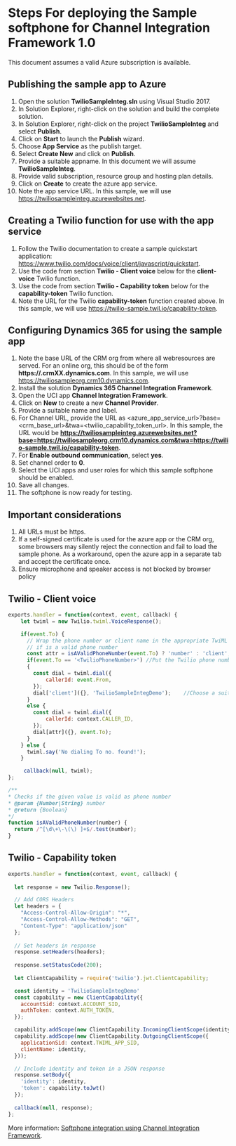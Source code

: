 # Steps For deploying the Sample softphone for Channel Integration Framework 1.0

This document assumes a valid Azure subscription is available.

## Publishing the sample app to Azure

1. Open the solution **TwilioSampleInteg.sln** using Visual Studio 2017.
2. In Solution Explorer, right-click on the solution and build the complete solution.
3. In Solution Explorer, right-click on the project **TwilioSampleInteg**  and select **Publish**.
4. Click on **Start** to launch the **Publish** wizard.
5. Choose **App Service** as the publish target.
6. Select **Create New** and click on **Publish**.
7. Provide a suitable appname. In this document we will assume **TwilioSampleInteg**.
8. Provide valid subscription, resource group and hosting plan details.
9. Click on **Create** to create the azure app service.
10. Note the app service URL. In this sample, we will use https://twiliosampleinteg.azurewebsites.net.

## Creating a Twilio function for use with the app service

1. Follow the Twilio documentation to create a sample quickstart application: https://www.twilio.com/docs/voice/client/javascript/quickstart.
2. Use the code from section **Twilio - Client voice** below for the **client-voice** Twilio function.
3. Use the code from section **Twilio - Capability token** below for the **capability-token** Twilio function.
4. Note the URL for the Twilio **capability-token** function created above. In this sample, we will use https://twilio-sample.twil.io/capability-token.

## Configuring Dynamics 365 for using the sample app

1. Note the base URL of the CRM org from where all webresources are served. For an online org, this should be of the form **https://<orgname>.crmXX.dynamics.com**. In this sample, we will use https://twiliosampleorg.crm10.dynamics.com.
2. Install the solution **Dynamics 365 Channel Integration Framework**.
3. Open the UCI app **Channel Integration Framework**.
4. Click on **New** to create a new **Channel Provider**.
5. Provide a suitable name and label.
6. For Channel URL, provide the URL as <azure_app_service_url>?base=<crm_base_url>&twa=<twilio_capability_token_url>. In this sample, the URL would be **https://twiliosampleinteg.azurewebsites.net?base=https://twiliosampleorg.crm10.dynamics.com&twa=https://twilio-sample.twil.io/capability-token**.
7. For **Enable outbound communication**, select **yes**.
8. Set channel order to **0**.
9. Select the UCI apps and user roles for which this sample softphone should be enabled.
10. Save all changes.
11. The softphone is now ready for testing.

## Important considerations

1. All URLs must be https.
2. If a self-signed certificate is used for the azure app or the CRM org, some browsers may silently reject the connection and fail to load the sample phone. As a workaround, open the azure app in a separate tab and accept the certificate once.
3. Ensure microphone and speaker access is not blocked by browser policy

## Twilio - Client voice

```JavaScript
exports.handler = function(context, event, callback) {
    let twiml = new Twilio.twiml.VoiceResponse();

    if(event.To) {
      // Wrap the phone number or client name in the appropriate TwiML verb
      // if is a valid phone number
      const attr = isAValidPhoneNumber(event.To) ? 'number' : 'client';
      if(event.To == '<TwilioPhoneNumber>')	//Put the Twilio phone number to be used for this sample here
      {
        const dial = twiml.dial({
            callerId: event.From,
        });
        dial['client']({}, 'TwilioSampleIntegDemo');    //Choose a suitable client name here
      }
      else {
        const dial = twiml.dial({
            callerId: context.CALLER_ID,
        });
        dial[attr]({}, event.To);
      }
    } else {
      twiml.say('No dialing To no. found!');
    }

     callback(null, twiml);
};

/**
* Checks if the given value is valid as phone number
* @param {Number|String} number
* @return {Boolean}
*/
function isAValidPhoneNumber(number) {
  return /^[\d\+\-\(\) ]+$/.test(number);
}
```

## Twilio - Capability token

```JavaScript
exports.handler = function(context, event, callback) {
  
  let response = new Twilio.Response();

  // Add CORS Headers
  let headers = {
    "Access-Control-Allow-Origin": "*",
    "Access-Control-Allow-Methods": "GET",
    "Content-Type": "application/json"
  };
    
  // Set headers in response
  response.setHeaders(headers);
  
  response.setStatusCode(200);
  
  let ClientCapability = require('twilio').jwt.ClientCapability;

  const identity = 'TwilioSampleIntegDemo'
  const capability = new ClientCapability({
    accountSid: context.ACCOUNT_SID,
    authToken: context.AUTH_TOKEN,
  });

  capability.addScope(new ClientCapability.IncomingClientScope(identity));
  capability.addScope(new ClientCapability.OutgoingClientScope({
    applicationSid: context.TWIML_APP_SID,
    clientName: identity,
  }));

  // Include identity and token in a JSON response
  response.setBody({
    'identity': identity,
    'token': capability.toJwt()
  });
  
  callback(null, response);
};
```

More information: [Softphone integration using Channel Integration Framework](https://docs.microsoft.com/en-us/dynamics365/customer-engagement/developer/channel-integration-framework/sample-softphone-integration).